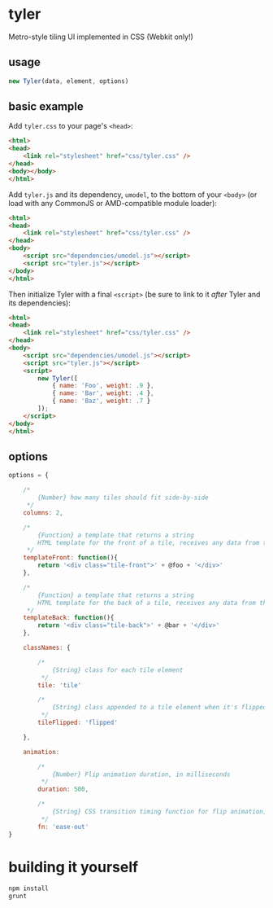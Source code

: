 # tyler

Metro-style tiling UI implemented in CSS (Webkit only!)

## usage

```js
new Tyler(data, element, options)
```

## basic example

Add `tyler.css` to your page's `<head>`:

```html
<html>
<head>
	<link rel="stylesheet" href="css/tyler.css" />
</head>
<body></body>
</html>
```

Add `tyler.js` and its dependency, `umodel`, to the bottom of your `<body>` (or load with any CommonJS or AMD-compatible module loader):

```html
<html>
<head>
	<link rel="stylesheet" href="css/tyler.css" />
</head>
<body>
	<script src="dependencies/umodel.js"></script>
	<script src="tyler.js"></script>
</body>
</html>
```

Then initialize Tyler with a final `<script>` (be sure to link to it *after* Tyler and its dependencies):

```html
<html>
<head>
	<link rel="stylesheet" href="css/tyler.css" />
</head>
<body>
	<script src="dependencies/umodel.js"></script>
	<script src="tyler.js"></script>
	<script>
		new Tyler([
			{ name: 'Foo', weight: .9 },
			{ name: 'Bar', weight: .4 },
			{ name: 'Baz', weight: .7 }
		]);
	</script>
</body>
</html>
```

## options

```js
options = {

	/*
		{Number} how many tiles should fit side-by-side
	 */
	columns: 2,

	/*
		{Function} a template that returns a string
		HTML template for the front of a tile, receives any data from the `data` object passed when Tyler is instantiated
	 */
	templateFront: function(){
		return '<div class="tile-front">' + @foo + '</div>'
	},

	/*
		{Function} a template that returns a string
		HTML template for the back of a tile, receives any data from the `data` object passed when Tyler is instantiated
	 */
	templateBack: function(){
		return '<div class="tile-back">' + @bar + '</div>'
	},

	classNames: {

		/*
			{String} class for each tile element
		 */
		tile: 'tile'

		/*
			{String} class appended to a tile element when it's flipped
		 */
		tileFlipped: 'flipped'

	},

	animation:

		/*
			{Number} Flip animation duration, in milliseconds
		 */
		duration: 500,

		/*
			{String} CSS transition timing function for flip animation, see http://www.w3.org/TR/css3-transitions/#single-transition-timing-function
		 */
		fn: 'ease-out'
}
```

# building it yourself

```bash
npm install
grunt
```